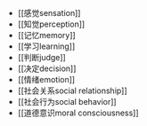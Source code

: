 - [[感觉sensation]]
- [[知觉perception]]
- [[记忆memory]]
- [[学习learning]]
- [[判断judge]]
- [[决定decision]]
- [[情绪emotion]]
- [[社会关系social relationship]]
- [[社会行为social behavior]]
- [[道德意识moral consciousness]]